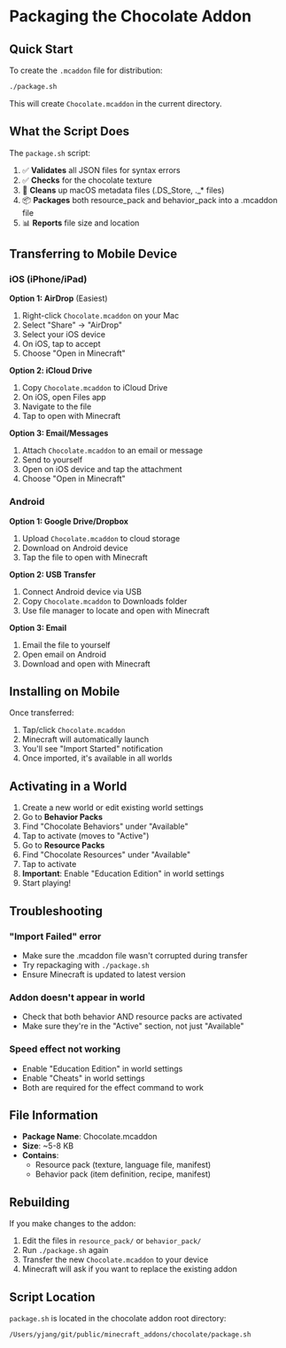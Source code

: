 # Packaging the Chocolate Addon

## Quick Start

To create the `.mcaddon` file for distribution:

```bash
./package.sh
```

This will create `Chocolate.mcaddon` in the current directory.

## What the Script Does

The `package.sh` script:

1. ✅ **Validates** all JSON files for syntax errors
2. ✅ **Checks** for the chocolate texture
3. 🧹 **Cleans** up macOS metadata files (.DS_Store, ._* files)
4. 📦 **Packages** both resource_pack and behavior_pack into a .mcaddon file
5. 📊 **Reports** file size and location

## Transferring to Mobile Device

### iOS (iPhone/iPad)

**Option 1: AirDrop** (Easiest)
1. Right-click `Chocolate.mcaddon` on your Mac
2. Select "Share" → "AirDrop"
3. Select your iOS device
4. On iOS, tap to accept
5. Choose "Open in Minecraft"

**Option 2: iCloud Drive**
1. Copy `Chocolate.mcaddon` to iCloud Drive
2. On iOS, open Files app
3. Navigate to the file
4. Tap to open with Minecraft

**Option 3: Email/Messages**
1. Attach `Chocolate.mcaddon` to an email or message
2. Send to yourself
3. Open on iOS device and tap the attachment
4. Choose "Open in Minecraft"

### Android

**Option 1: Google Drive/Dropbox**
1. Upload `Chocolate.mcaddon` to cloud storage
2. Download on Android device
3. Tap the file to open with Minecraft

**Option 2: USB Transfer**
1. Connect Android device via USB
2. Copy `Chocolate.mcaddon` to Downloads folder
3. Use file manager to locate and open with Minecraft

**Option 3: Email**
1. Email the file to yourself
2. Open email on Android
3. Download and open with Minecraft

## Installing on Mobile

Once transferred:

1. Tap/click `Chocolate.mcaddon`
2. Minecraft will automatically launch
3. You'll see "Import Started" notification
4. Once imported, it's available in all worlds

## Activating in a World

1. Create a new world or edit existing world settings
2. Go to **Behavior Packs**
3. Find "Chocolate Behaviors" under "Available"
4. Tap to activate (moves to "Active")
5. Go to **Resource Packs**
6. Find "Chocolate Resources" under "Available"
7. Tap to activate
8. **Important**: Enable "Education Edition" in world settings
9. Start playing!

## Troubleshooting

### "Import Failed" error
- Make sure the .mcaddon file wasn't corrupted during transfer
- Try repackaging with `./package.sh`
- Ensure Minecraft is updated to latest version

### Addon doesn't appear in world
- Check that both behavior AND resource packs are activated
- Make sure they're in the "Active" section, not just "Available"

### Speed effect not working
- Enable "Education Edition" in world settings
- Enable "Cheats" in world settings
- Both are required for the effect command to work

## File Information

- **Package Name**: Chocolate.mcaddon
- **Size**: ~5-8 KB
- **Contains**: 
  - Resource pack (texture, language file, manifest)
  - Behavior pack (item definition, recipe, manifest)

## Rebuilding

If you make changes to the addon:

1. Edit the files in `resource_pack/` or `behavior_pack/`
2. Run `./package.sh` again
3. Transfer the new `Chocolate.mcaddon` to your device
4. Minecraft will ask if you want to replace the existing addon

## Script Location

`package.sh` is located in the chocolate addon root directory:
```
/Users/yjang/git/public/minecraft_addons/chocolate/package.sh
```
